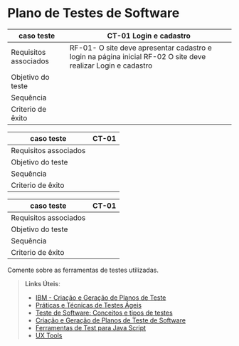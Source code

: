 # Plano de Testes de Software

|caso teste           | CT-01 Login e cadastro                                |                     
|---------------------|-----------------------------------------------------------------|
|Requisitos associados| RF-01- O site deve apresentar cadastro e login na página inicial   RF-02 O site deve realizar Login e cadastro|                          
|Objetivo do teste    |                                                                |
|Sequência            |                                                                |
| Criterio de êxito   |                                                                |


|caso teste           | CT-01                     |
|---------------------|---------------------------|
|Requisitos associados|                           |
|Objetivo do teste    |                           |
|Sequência            |                           |
| Criterio de êxito   |                           |


|caso teste           | CT-01                     |
|---------------------|---------------------------|
|Requisitos associados|                           |
|Objetivo do teste    |                           |
|Sequência            |                           |
| Criterio de êxito   |                           |

Comente sobre as ferramentas de testes utilizadas.
 
> **Links Úteis**:
> - [IBM - Criação e Geração de Planos de Teste](https://www.ibm.com/developerworks/br/local/rational/criacao_geracao_planos_testes_software/index.html)
> - [Práticas e Técnicas de Testes Ágeis](http://assiste.serpro.gov.br/serproagil/Apresenta/slides.pdf)
> -  [Teste de Software: Conceitos e tipos de testes](https://blog.onedaytesting.com.br/teste-de-software/)
> - [Criação e Geração de Planos de Teste de Software](https://www.ibm.com/developerworks/br/local/rational/criacao_geracao_planos_testes_software/index.html)
> - [Ferramentas de Test para Java Script](https://geekflare.com/javascript-unit-testing/)
> - [UX Tools](https://uxdesign.cc/ux-user-research-and-user-testing-tools-2d339d379dc7)
